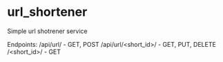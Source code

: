 # url_shortener
Simple url shotrener service

Endpoints:
/api/url/ - GET, POST 
/api/url/<short_id>/ - GET, PUT, DELETE 
/<short_id>/ - GET
